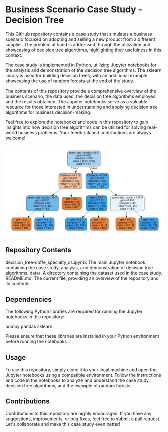 # Business Scenario Case Study - Decision Tree

This GitHub repository contains a case study that simulates a business scenario focused on adopting and selling a new product from a different supplier. The problem at hand is addressed through the utilization and showcasing of decision tree algorithms, highlighting their usefulness in this context.

The case study is implemented in Python, utilizing Jupyter notebooks for the analysis and demonstration of the decision tree algorithms. The sklearn library is used for building decision trees, with an additional example showcasing the use of random forests at the end of the study.

The contents of this repository provide a comprehensive overview of the business scenario, the data used, the decision tree algorithms employed, and the results obtained. The Jupyter notebooks serve as a valuable resource for those interested in understanding and applying decision tree algorithms for business decision-making.

Feel free to explore the notebooks and code in this repository to gain insights into how decision tree algorithms can be utilized for solving real-world business problems. Your feedback and contributions are always welcome!

<p align="center">
	<img src="https://raw.githubusercontent.com/pablo-git8/decision_tree_coffe_cs/main/static/gini_model.jpg" alt="400" width="600"/>
</p>


## Repository Contents

decision_tree-coffe_specialty_cs.ipynb: The main Jupyter notebook containing the case study, analysis, and demonstration of decision tree algorithms.
data/: A directory containing the dataset used in the case study.
README.md: The current file, providing an overview of the repository and its contents.

## Dependencies

The following Python libraries are required for running the Jupyter notebooks in this repository:

numpy
pandas
sklearn

Please ensure that these libraries are installed in your Python environment before running the notebooks.

## Usage

To use this repository, simply clone it to your local machine and open the Jupyter notebooks using a compatible environment. Follow the instructions and code in the notebooks to analyze and understand the case study, decision tree algorithms, and the example of random forests.

## Contributions

Contributions to this repository are highly encouraged. If you have any suggestions, improvements, or bug fixes, feel free to submit a pull request. Let's collaborate and make this case study even better!
